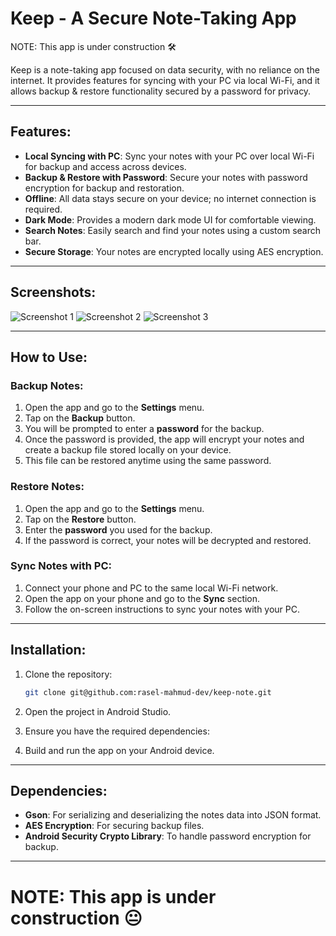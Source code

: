 # Keep - A Secure Note-Taking App


NOTE: This app is under construction 🛠️

Keep is a note-taking app focused on data security, with no reliance on the internet. It provides features for syncing with your PC via local Wi-Fi, and it allows backup & restore functionality secured by a password for privacy.

---

## Features:

- **Local Syncing with PC**: Sync your notes with your PC over local Wi-Fi for backup and access across devices.
- **Backup & Restore with Password**: Secure your notes with password encryption for backup and restoration.
- **Offline**: All data stays secure on your device; no internet connection is required.
- **Dark Mode**: Provides a modern dark mode UI for comfortable viewing.
- **Search Notes**: Easily search and find your notes using a custom search bar.
- **Secure Storage**: Your notes are encrypted locally using AES encryption.

---

## Screenshots:

![Screenshot 1](images/Screenshot_20241230_021721.png)
![Screenshot 2](images/Screenshot_20241230_022759.png)
![Screenshot 3](images/Screenshot_20241230_022631.png)

---

## How to Use:

### Backup Notes:

1. Open the app and go to the **Settings** menu.
2. Tap on the **Backup** button.
3. You will be prompted to enter a **password** for the backup.
4. Once the password is provided, the app will encrypt your notes and create a backup file stored locally on your device.
5. This file can be restored anytime using the same password.

### Restore Notes:

1. Open the app and go to the **Settings** menu.
2. Tap on the **Restore** button.
3. Enter the **password** you used for the backup.
4. If the password is correct, your notes will be decrypted and restored.

### Sync Notes with PC:

1. Connect your phone and PC to the same local Wi-Fi network.
2. Open the app on your phone and go to the **Sync** section.
3. Follow the on-screen instructions to sync your notes with your PC.

---

## Installation:

1. Clone the repository:
   ```bash
   git clone git@github.com:rasel-mahmud-dev/keep-note.git
   ```

2. Open the project in Android Studio.
3. Ensure you have the required dependencies:
4. Build and run the app on your Android device.

---

## Dependencies:

- **Gson**: For serializing and deserializing the notes data into JSON format.
- **AES Encryption**: For securing backup files.
- **Android Security Crypto Library**: To handle password encryption for backup.

---

# NOTE: This app is under construction  😐